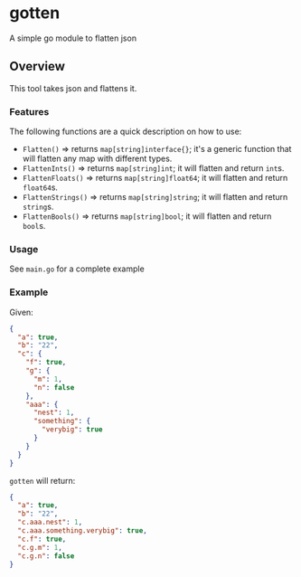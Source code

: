 # gotten
A simple go module to flatten json

## Overview
This tool takes json and flattens it.

### Features
The following functions are a quick description on how to use:
- `Flatten()` => returns `map[string]interface{}`; it's a generic function that will flatten any map with different types.
- `FlattenInts()` => returns `map[string]int`; it will flatten and return `int`s.
- `FlattenFloats()` => returns `map[string]float64`; it will flatten and return `float64`s.
- `FlattenStrings()` => returns `map[string]string`; it will flatten and return `string`s.
- `FlattenBools()` => returns `map[string]bool`; it will flatten and return `bool`s.

### Usage
See `main.go` for a complete example

### Example
Given:
```json
{
  "a": true,
  "b": "22",
  "c": {
    "f": true,
    "g": {
      "m": 1,
      "n": false
    },
    "aaa": {
      "nest": 1,
      "something": {
        "verybig": true
      }
    }
  }
}
```

`gotten` will return:

```json
{
  "a": true,
  "b": "22",
  "c.aaa.nest": 1,
  "c.aaa.something.verybig": true,
  "c.f": true,
  "c.g.m": 1,
  "c.g.n": false
}
```
